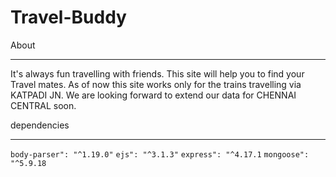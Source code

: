 # Travel-Buddy

About
_____
It's always fun travelling with friends. This site will help you to find your Travel mates. As of now this site works only for the trains travelling via KATPADI JN. We are looking forward to extend our data for CHENNAI CENTRAL soon.

dependencies
____________
<code>body-parser": "^1.19.0"</code>
<code>ejs": "^3.1.3"</code>
<code>express": "^4.17.1</code>
<code>mongoose": "^5.9.18</code>



